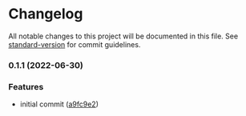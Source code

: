 # Changelog

All notable changes to this project will be documented in this file. See [standard-version](https://github.com/conventional-changelog/standard-version) for commit guidelines.

### 0.1.1 (2022-06-30)


### Features

* initial commit ([a9fc9e2](https://github.com/baroshem/nuxt-newsletter/commit/a9fc9e244ae60b2d14772dbba488718a0332542d))
